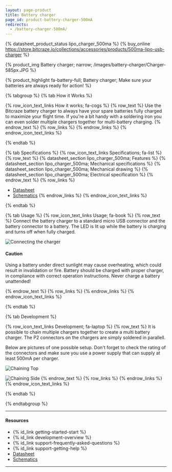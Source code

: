 ```yaml
---
layout: page-product
title: Battery charger
page_id: product-battery-charger-500mA
redirects:
  - /battery-charger-500mA/
---
```


{% datasheet_product_status lipo_charger_500ma %}
{% buy_online https://store.bitcraze.io/collections/accessories/products/500ma-lipo-usb-charger %}

{% product_img Battery charger; narrow;
/images/battery-charger/Charger-585px.JPG
%}

{% product_highlight
fa-battery-full;
Battery charger;
Make sure your batteries are always ready for action!
%}


{% tabgroup %}
{% tab How it Works %}

{% row_icon_text_links How it works; fa-cogs %}
{% row_text %}
Use the Bitcraze battery charger to always have your spare batteries fully charged
to maximize your flight time. If you're a bit handy with a soldering iron you
can even solder multiple chargers together for multi-battery charging.
{% endrow_text %}
{% row_links %}
{% endrow_links %}
{% endrow_icon_text_links %}

{% endtab %}

{% tab Specifications %}
{% row_icon_text_links Specifications; fa-list %}
{% row_text %}
{% datasheet_section lipo_charger_500ma; Features %}
{% datasheet_section lipo_charger_500ma; Mechanical specifications %}
{% datasheet_section lipo_charger_500ma; Mechanical drawing %}
{% datasheet_section lipo_charger_500ma; Electrical specification %}
{% endrow_text %}
{% row_links %}
* [Datasheet](/documentation/hardware/lipo_charger_500ma/lipo_charger_500ma-datasheet.pdf)
* [Schematics](/documentation/hardware/lipo_charger_500ma/chg500ma_reva.pdf)
{% endrow_links %}
{% endrow_icon_text_links %}

{% endtab %}

{% tab Usage %}
{% row_icon_text_links Usage; fa-book %}
{% row_text %}
Connect the battery charger to a standard micro USB connector and
the battery connector to a battery. The LED
is lit up while the battery is charging and turns off when fully charged.

![Connecting the charger](/images/battery-charger/batt-chg-proto-combo.jpg)

#### Caution

Using a battery under direct sunlight may cause overheating, which could result in invalidation or fire. Battery should be charged with proper charger, in compliance with correct operation instructions. Never charge a battery unattended!

{% endrow_text %}
{% row_links %}
{% endrow_links %}
{% endrow_icon_text_links %}

{% endtab %}


{% tab Development %}

{% row_icon_text_links Development;  fa-laptop %}
{% row_text %}
It is possible to chain multiple chargers together to create a multi battery charger. The P2 connectors on the
chargers are simply soldered in parallell.

Below are pictures of one possible setup. Don't forget to check the rating of the connectors and make sure you use a power supply that can supply at least 500mA per charger.

![Chaining Top](/images/battery-charger/crab_chg_top.jpg)

![Chaining Side](/images/battery-charger/crab_chg_side.jpg)
{% endrow_text %}
{% row_links %}
{% endrow_links %}
{% endrow_icon_text_links %}

{% endtab %}

{% endtabgroup %}

---

#### Resources

- {% id_link getting-started-start %}
- {% id_link development-overview %}
- {% id_link support-frequently-asked-questions %}
- {% id_link support-getting-help %}
- [Datasheet](/documentation/hardware/lipo_charger_500ma/lipo_charger_500ma-datasheet.pdf)
- [Schematics](/documentation/hardware/lipo_charger_500ma/chg500ma_reva.pdf)

---
